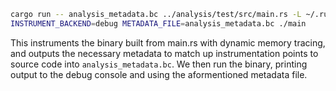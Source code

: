 ```sh
cargo run -- analysis_metadata.bc ../analysis/test/src/main.rs -L ~/.rustup/toolchains/nightly-2022-02-14-x86_64-unknown-linux-gnu/lib/rustlib/x86_64-unknown-linux-gnu/lib/ -L ../target/debug/deps/ --extern c2rust_analysis_rt=../target/debug/deps/libc2rust_analysis_rt-4c5a3dcb09c8161c.rlib
INSTRUMENT_BACKEND=debug METADATA_FILE=analysis_metadata.bc ./main
```

This instruments the binary built from main.rs with dynamic memory tracing, and
outputs the necessary metadata to match up instrumentation points to source code
into `analysis_metadata.bc`. We then run the binary, printing output to the
debug console and using the aformentioned metadata file.